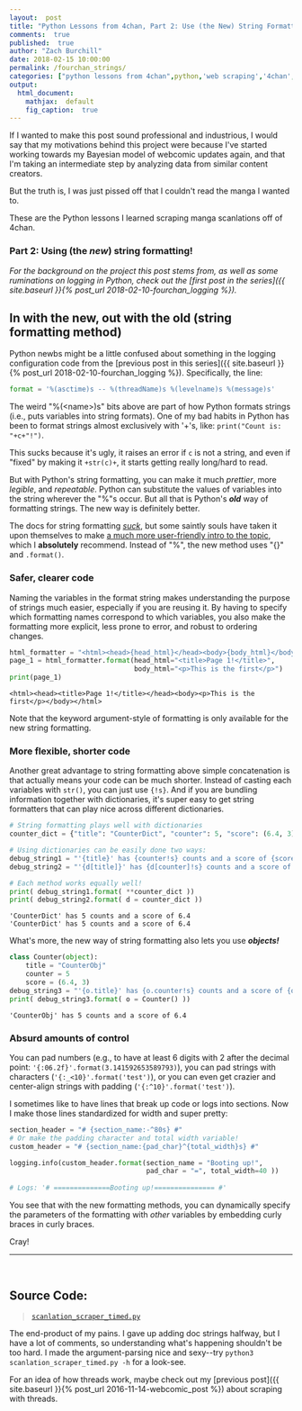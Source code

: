 ```yaml
---
layout:  post
title: "Python Lessons from 4chan, Part 2: Use (the New) String Formatting!"
comments:  true
published:  true
author: "Zach Burchill"
date: 2018-02-15 10:00:00
permalink: /fourchan_strings/
categories: ["python lessons from 4chan",python,'web scraping','4chan','manga','webcomics',"string formatting"]
output:
  html_document:
    mathjax:  default
    fig_caption:  true
---
```




If I wanted to make this post sound professional and industrious, I would say that my motivations behind this project were because I've started working towards my Bayesian model of webcomic updates again, and that I'm taking an intermediate step by analyzing data from similar content creators.

But the truth is, I was just pissed off that I couldn't read the manga I wanted to.

These are the Python lessons I learned scraping manga scanlations off of 4chan.

### Part 2: Using (the _new_) string formatting!

<!--more-->

_For the background on the project this post stems from, as well as some ruminations on logging in Python, check out the [first post in the series]({{ site.baseurl }}{% post_url 2018-02-10-fourchan_logging %})._

## In with the new, out with the old (string formatting method)

Python newbs might be a little confused about something in the logging configuration code from the [previous post in this series]({{ site.baseurl }}{% post_url 2018-02-10-fourchan_logging %}).  Specifically, the line:

```python
format = '%(asctime)s -- %(threadName)s %(levelname)s %(message)s'
```

The weird "%(\<name\>)s" bits above are part of how Python formats strings (i.e., puts variables into string formats). One of my bad habits in Python has been to format strings almost exclusively with '+'s, like: `print("Count is: "+c+"!")`.

This sucks because it's ugly, it raises an error if `c` is not a string, and even if "fixed" by making it `+str(c)+`, it starts getting really long/hard to read.  

But with Python's string formatting, you can make it much *prettier*, more *legible*, and *repeatable*. Python can substitute the values of variables into the string wherever the "%"s occur. But all that is Python's **_old_** way of formatting strings.  The new way is definitely better.

The docs for string formatting [_suck_](https://docs.python.org/3/library/string.html#string-formatting), but some saintly souls have taken it upon themselves to make [a much more user-friendly intro to the topic](https://pyformat.info/), which I **absolutely** recommend. Instead of "%", the new method uses "{}" and `.format()`. 

### Safer, clearer code

Naming the variables in the format string makes understanding the purpose of strings much easier, especially if you are reusing it. By having to specify which formatting names correspond to which variables, you also make the formatting more explicit, less prone to error, and robust to ordering changes.

```python
html_formatter = "<html><head>{head_html}</head><body>{body_html}</body></html>"
page_1 = html_formatter.format(head_html="<title>Page 1!</title>",
                               body_html="<p>This is the first</p>")
print(page_1)
```

```
<html><head><title>Page 1!</title></head><body><p>This is the first</p></body></html>
```

Note that the keyword argument-style of formatting is only available for the new string formatting.

### More flexible, shorter code

Another great advantage to string formatting above simple concatenation is that actually means your code can be much shorter. Instead of casting each variables with `str()`, you can just use `{!s}`.  And if you are bundling information together with dictionaries, it's super easy to get string formatters that can play nice across different dictionaries.

```python
# String formatting plays well with dictionaries
counter_dict = {"title": "CounterDict", "counter": 5, "score": (6.4, 3)}

# Using dictionaries can be easily done two ways:
debug_string1 = "'{title}' has {counter!s} counts and a score of {score[0]!s}"
debug_string2 = "'{d[title]}' has {d[counter]!s} counts and a score of {d[score][0]!s}"

# Each method works equally well!
print( debug_string1.format( **counter_dict ))
print( debug_string2.format( d = counter_dict ))
```

```
'CounterDict' has 5 counts and a score of 6.4
'CounterDict' has 5 counts and a score of 6.4
```


What's more, the new way of string formatting also lets you use **_objects!_**

```python
class Counter(object):
    title = "CounterObj"
    counter = 5
    score = (6.4, 3)
debug_string3 = "'{o.title}' has {o.counter!s} counts and a score of {o.score[0]!s}"
print( debug_string3.format( o = Counter() ))
```

```
'CounterObj' has 5 counts and a score of 6.4
```

### Absurd amounts of control

You can pad numbers (e.g., to have at least 6 digits with 2 after the decimal point: `'{:06.2f}'.format(3.141592653589793)`), you can pad strings with characters (`'{:_<10}'.format('test')`), or you can even get crazier and center-align strings with padding (`'{:^10}'.format('test')`).

I sometimes like to have lines that break up code or logs into sections. Now I make those lines standardized for width and super pretty: 

```python
section_header = "# {section_name:-^80s} #"
# Or make the padding character and total width variable!
custom_header = "# {section_name:{pad_char}^{total_width}s} #"

logging.info(custom_header.format(section_name = "Booting up!",
                                  pad_char = "=", total_width=40 )) 
                                  
# Logs: '# ==============Booting up!=============== #'
```

You see that with the new formatting methods, you can dynamically specify the parameters of the formatting with _other_ variables by embedding curly braces in curly braces.

Cray!



<hr />
<br />

## Source Code:

> [`scanlation_scraper_timed.py`](https://github.com/burchill/burchill.github.io/blob/master/code/4chan-image-scraper/scanlation_scraper_timed.py)

The end-product of my pains. I gave up adding doc strings halfway, but I have a lot of comments, so understanding what's happening shouldn't be too hard. I made the argument-parsing nice and sexy--try `python3 scanlation_scraper_timed.py -h` for a look-see. 

For an idea of how threads work, maybe check out my [previous post]({{ site.baseurl }}{% post_url 2016-11-14-webcomic_post %}) about scraping with threads.
